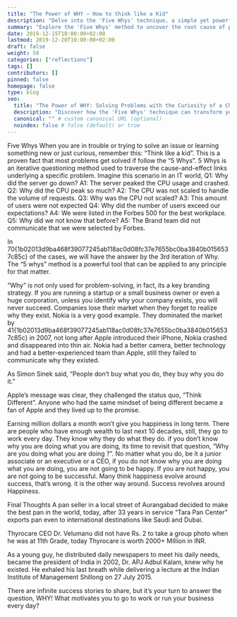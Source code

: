 ```yaml
---
title: "The Power of WHY – How to think like a Kid"
description: "Delve into the 'Five Whys' technique, a simple yet powerful approach to problem-solving that encourages thinking with the curiosity and simplicity of a child."
summary: "Explore the 'Five Whys' method to uncover the root cause of problems by embracing a child-like curiosity, a technique that fosters deep understanding and innovative solutions."
date: 2019-12-15T10:00:00+02:00
lastmod: 2019-12-20T10:00:00+02:00
draft: false
weight: 50
categories: ["reflections"]
tags: []
contributors: []
pinned: false
homepage: false
type: blog
seo:
  title: "The Power of WHY: Solving Problems with the Curiosity of a Child"
  description: "Discover how the 'Five Whys' technique can transform your approach to problem-solving, learning, and innovation by thinking like a kid."
  canonical: "" # custom canonical URL (optional)
  noindex: false # false (default) or true
---
```




Five Whys
When you are in trouble or trying to solve an issue or learning something new or just curious, remember this: “Think like a kid”. This is a proven fact that most problems get solved if follow the “5 Whys”. 5 Whys is an iterative questioning method used to traverse the cause-and-effect links underlying a specific problem. Imagine this scenario in an IT world, Q1: Why did the server go down? A1: The server peaked the CPU usage and crashed. Q2: Why did the CPU peak so much? A2: The CPU was not scaled to handle the volume of requests. Q3: Why was the CPU not scaled? A3: This amount of users were not expected Q4: Why did the number of users exceed our expectations? A4: We were listed in the Forbes 500 for the best workplace. Q5: Why did we not know that before? A5: The Brand team did not communicate that we were selected by Forbes.

In 70{1b02013d9ba468f39077245ab118ac0d08fc37e7655bc0ba3840b0156537c85c} of the cases, we will have the answer by the 3rd iteration of Why. The “5 whys” method is a powerful tool that can be applied to any principle for that matter.

“Why” is not only used for problem-solving, in fact, its a key branding strategy. If you are running a startup or a small business owner or even a huge corporation, unless you identify why your company exists, you will never succeed. Companies lose their market when they forget to realize why they exist. Nokia is a very good example. They dominated the market by 41{1b02013d9ba468f39077245ab118ac0d08fc37e7655bc0ba3840b0156537c85c} in 2007, not long after Apple introduced their iPhone, Nokia crashed and disappeared into thin air. Nokia had a better camera, better technology and had a better-experienced team than Apple, still they failed to communicate why they existed.

As Simon Sinek said, “People don’t buy what you do, they buy why you do it.”

Apple’s message was clear, they challenged the status quo, “Think Different”. Anyone who had the same mindset of being different became a fan of Apple and they lived up to the promise.

Earning million dollars a month won’t give you happiness in long term. There are people who have enough wealth to last next 10 decades, still, they go to work every day. They know why they do what they do. if you don’t know why you are doing what you are doing, its time to revisit that question, “Why are you doing what you are doing ?”. No matter what you do, be it a junior associate or an executive or a CEO, if you do not know why you are doing what you are doing, you are not going to be happy. If you are not happy, you are not going to be successful. Many think happiness evolve around success, that’s wrong. it is the other way around. Success revolves around Happiness.

Final Thoughts
A pan seller in a local street of Aurangabad decided to make the best pan in the world, today, after 33 years in service “Tara Pan Center” exports pan even to international destinations like Saudi and Dubai.

Thyrocare CEO Dr. Velumanu did not have Rs. 2 to take a group photo when he was at 11th Grade, today Thyrocare is worth 2000+ Million in INR.

As a young guy, he distributed daily newspapers to meet his daily needs, became the president of India in 2002, Dr. APJ Adbul Kalam, knew why he existed. He exhaled his last breath while delivering a lecture at the Indian Institute of Management Shillong on 27 July 2015.

There are infinite success stories to share, but it’s your turn to answer the question, WHY! What motivates you to go to work or run your business every day?
